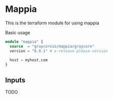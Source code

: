 # Mappia

This is the terraform module for using mappia

Basic usage

```terraform
module "mappia" {
  source  = "graycoreio/mappia/graycore"
  version = "0.0.1" # x-release-please-version

  host = myhost.com
}
```
## Inputs

TODO
